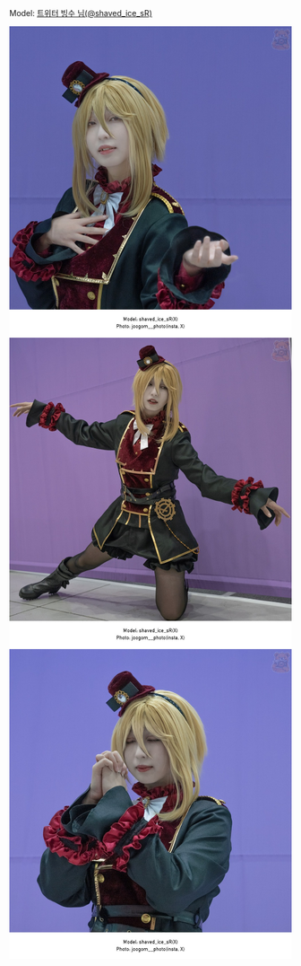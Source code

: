 ﻿---
dddd: 2023.10.08 서코
nickname: 빙수
sns_type: x
sns_id: shaved_ice_sR
---

<a name="shaved_ice_sR"></a>
Model: <a href="https://x.com/shaved_ice_sR" target="_blank">트위터 빙수 님(@shaved_ice_sR)</a>

![DSC03655.jpeg](/assets/img/2023/10-08/DSC03655.jpeg)
![DSC03681.jpeg](/assets/img/2023/10-08/DSC03681.jpeg)
![DSC03703.jpeg](/assets/img/2023/10-08/DSC03703.jpeg)